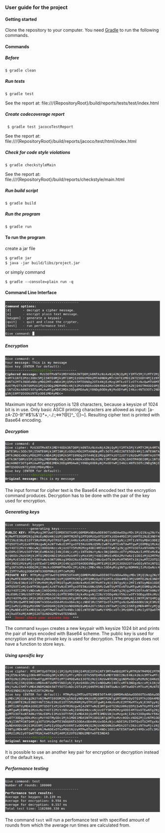 ### User guide for the project

#### Getting started

Clone the repository to your computer. You need [Gradle](https://gradle.org/) to run the following commands.

#### Commands

##### Before
```
$ gradle clean
```

##### Run tests
```
$ gradle test
```
See the report at: file:///{RepositoryRoot}/build/reports/tests/test/index.html

##### Create codecoverage report
```
 $ gradle test jacocoTestReport
```
See the report at: file:///{RepositoryRoot}/build/reports/jacoco/test/html/index.html

##### Check  for code style violations
```
$ gradle checkstyleMain
```
See the report at: file:///{RepositoryRoot}/build/reports/checkstyle/main.html

##### Run build script
```
$ gradle build
```
##### Run the program
```
$ gradle run
```

#### To run the program

create a jar file
```
$ gradle jar
$ java -jar build/libs/project.jar
```
or simply command
```
$ gradle --console=plain run -q
```

#### Command Line Interface

![alt text](https://github.com/riiraty/belligerent-bludger/blob/master/documentation/pics/command-options.png "command options")

##### Encryption

![alt text](https://github.com/riiraty/belligerent-bludger/blob/master/documentation/pics/encrypt-default.png "encryption example")

Maximum input for encryption is 128 characters, because a keysize of 1024 bit is in use. Only basic ASCII printing characters are allowed as input: [a-zA-Z0-9!"#$%&'()*+,-./:;<=>?@[\]^_`{|}~]. Resulting cipher text is printed with Base64 encoding.

##### Decryption

![alt text](https://github.com/riiraty/belligerent-bludger/blob/master/documentation/pics/decrypt-default.png "decryption example")

The input format for cipher text is the Base64 encoded text the encryption command produces. Decryption has to be done with the pair of the key used for encryption.

##### Generating keys

![alt text](https://github.com/riiraty/belligerent-bludger/blob/master/documentation/pics/keygen.png "keygen example")

The command <code>keygen</code> creates a new keypair with keysize 1024 bit and prints the pair of keys encoded with Base64 scheme. The public key is used for encryption and the private key is used for decryption. The progran does not have a function to store keys.

##### Using spesific key

![alt text](https://github.com/riiraty/belligerent-bludger/blob/master/documentation/pics/decrypt-keygen-key.png "key input example")

It is possible to use an another key pair for encryption or decryption instead of the default keys.

##### Performance testing

![alt text](https://github.com/riiraty/belligerent-bludger/blob/master/documentation/pics/test-100000.png "performance test example")

The command <code>test</code> will run a perfomance test with specified amount of rounds from which the average run times are calculated from.
